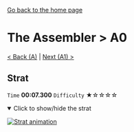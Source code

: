 [Go back to the home page](https://github.com/Doublevil/scbspeedrun)

# The Assembler > A0

[< Back (A)](https://github.com/Doublevil/scbspeedrun/blob/main/levels/A/A.md) | [Next (A1) >](https://github.com/Doublevil/scbspeedrun/blob/main/levels/A/A1.md)

## Strat

`Time` **00:07.300** `Difficulty` ★☆☆☆☆
<details open>
  <summary>Click to show/hide the strat</summary>

  [![Strat animation](https://github.com/Doublevil/scbspeedrun/blob/main/media/levels/A/A0_Strat.webp)](https://github.com/Doublevil/scbspeedrun/blob/main/media/levels/A/A0_Strat.mp4)
</details>
